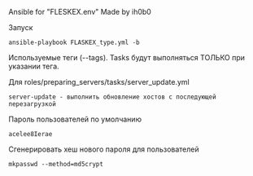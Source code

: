 Ansible for "FLESKEX.env"
Made by ih0b0

Запуск

    ansible-playbook FLASKEX_type.yml -b

Используемые теги (--tags). Tasks будут выполняться ТОЛЬКО при указании тега.

Для roles/preparing_servers/tasks/server_update.yml

    server-update - выполнить обновление хостов с последующей перезагрузкой


Пароль пользователей по умолчанию

    acelee8Ierae

Сгенерировать хеш нового пароля для пользователей 

    mkpasswd --method=md5crypt
